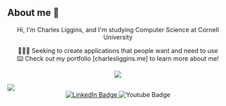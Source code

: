 
## About me 🦥
<p align="center">
  Hi, I'm Charles Liggins, and I'm studying Computer Science at Cornell University 
</p>
<div align="center">
  🧑🏽‍💻 Seeking to create applications that people want and need to use<br>
  ⌨️ Check out my portfolio [charlesliggins.me] to learn more about me!
  
</div>


<p align="center">
  <a href="https://skillicons.dev">
    <img src="https://skillicons.dev/icons?i=git,figma,swift,js,html,css,ts,python,tailwind,java,ocaml,c" />
  </a>
</p>



<img src="![](https://leetcard.jacoblin.cool/jacoblincool?font=Dancing_Script)" />
<div id="badges" align="center">
  <a href="https://www.linkedin.com/in/charles-liggins-31189b274/"> 
  <img src="https://img.shields.io/badge/LinkedIn-blue?style=for-the-badge&logo=linkedin&logoColor=white" alt="LinkedIn Badge"/>
  </a>
  <a href"https://www.youtube.com/@Xhetherr">
  <img src="https://img.shields.io/badge/YouTube-red?style=for-the-badge&logo=youtube&logoColor=white" alt="Youtube Badge"/>
  </a>
</div>
